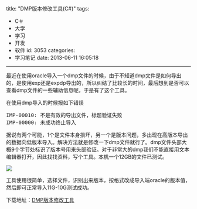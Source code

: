 title: "DMP版本修改工具(C#)"
tags:
  - C＃
  - 大学
  - 学习
  - 开发
  - 软件
id: 3053
categories:
  - 学习笔记
date: 2013-06-11 16:05:18
---

最近在使用oracle导入一个dmp文件的时候，由于不知道dmp文件是如何导出的，是使用exp还是expdp导出的，所以纠结了比较长的时间，最后想到是否可以查看dmp文件的一些辅助信息呢，于是有了这个工具。

在使用dmp导入的时候报如下错误
<pre class="lang:default decode:true">IMP-00010: 不是有效的导出文件，标题验证失败
IMP-00000: 未成功终止导入</pre>
据说有两个可能，1个是文件本身损坏，另一个是版本问题，多出现在高版本导出的数据向低版本导入。解决方法就是修改一下dmp文件就行了。dmp文件头部大概9个字节处标识了版本号用来头部验证。对于非常大的dmp我们不能直接用文本编辑器打开，因此找找资料，写个工具。本机一个12GB的文件已测试。

[![]({{BASE_PATH}}/images/71a2a354a4dd2867eb60f08548a9da16870e4949.png)](http://leaverimage.b0.upaiyun.com/37341_o.png)

工具使用很简单，选择文件，识别出来版本，按格式改成导入端oracle的版本值，然后即可正常导入11G-10G测试成功。

下载地址：[DMP版本修改工具](http://pan.baidu.com/share/link?shareid=2717736101&amp;uk=1493685990)

&nbsp;